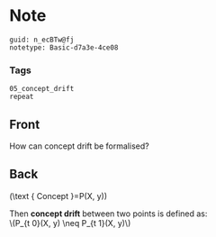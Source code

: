# Note
```
guid: n_ecBTw@fj
notetype: Basic-d7a3e-4ce08
```

### Tags
```
05_concept_drift
repeat
```

## Front
How can concept drift be formalised?

## Back
\(\text { Concept }=P(X, y)\)
<div>
  Then <b>concept drift</b> between two points is defined as:
</div>
<div>
  \(P_{t 0}(X, y) \neq P_{t 1}(X, y)\)
</div>
